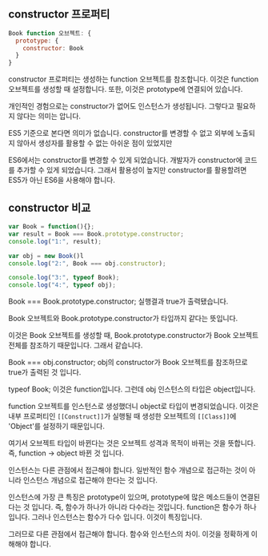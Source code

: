 ## constructor 프로퍼티

```js
Book function 오브젝트: {
  prototype: {
    constructor: Book
  }
}
```

constructor 프로퍼티는 생성하는 function 오브젝트를 참조합니다. 이것은 function 오브젝트를 생성할 때 설정합니다. 또한, 이것은 prototype에 연결되어 있습니다.

개인적인 경험으로는 constructor가 없어도 인스턴스가 생성됩니다. 그렇다고 필요하지 않다는 의미는 압니다.

ES5 기준으로 본다면 의미가 없습니다. constructor를 변경할 수 없고 외부에 노출되지 않아서 생성자를 활용할 수 없는 아쉬운 점이 있었지만

ES6에서는 constructor를 변경할 수 있게 되었습니다. 개발자가 constructor에 코드를 추가할 수 있게 되었습니다. 그래서 활용성이 높지만 constructor를 활용할려면 ES5가 아닌 ES6을 사용해야 합니다.

## constructor 비교

```js
var Book = function(){};
var result = Book === Book.prototype.constructor;
console.log("1:", result);

var obj = new Book()l
console.log("2:", Book === obj.constructor);

console.log("3:", typeof Book);
console.log("4:", typeof obj);
```

Book === Book.prototype.constructor; 실행결과 true가 출력됐습니다.

Book 오브젝트와 Book.prototype.constructor가 타입까지 같다는 뜻입니다.

이것은 Book 오브젝트를 생성할 때, Book.prototype.constructor가 Book 오브젝트 전체를 참조하기 때문입니다. 그래서 같습니다.

Book === obj.constructor; obj의 constructor가 Book 오브젝트를 참조하므로 true가 출력된 것 입니다.

typeof Book; 이것은 function입니다. 그런데 obj 인스턴스의 타입은 object입니다.

function 오브젝트를 인스턴스로 생성했더니 object로 타입이 변경되었습니다. 이것은 내부 프로퍼티인 `[[Construct]]`가 실행될 때 생성한 오브젝트의 `[[Class]]`에 'Object'를 설정하기 때문입니다.

여기서 오브젝트 타입이 바뀐다는 것은 오브젝트 성격과 목적이 바뀌는 것을 뜻합니다. 즉, function -> object 바뀐 것 입니다.

인스턴스는 다른 관점에서 접근해야 합니다. 일반적인 함수 개념으로 접근하는 것이 아니라 인스턴스 개념으로 접근해야 한다는 것 입니다.

인스턴스에 가장 큰 특징은 prototype이 있으며, prototype에 많은 메소드들이 연결된다는 것 입니다. 즉, 함수가 하나가 아니라 다수라는 것입니다. function은 함수가 하나 입니다. 그러나 인스턴스는 함수가 다수 입니다. 이것이 특징입니다.

그러므로 다른 관점에서 접근해야 합니다. 함수와 인스턴스의 차이. 이것을 정확하게 이해해야 합니다.
